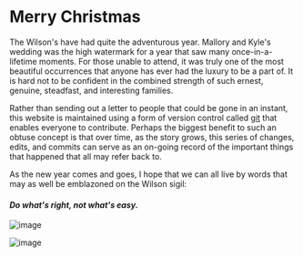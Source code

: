 # Merry Christmas
  
The Wilson's have had quite the adventurous year. Mallory and Kyle's wedding was the high watermark for a year that saw many once-in-a-lifetime moments. For those unable to attend, it was truly one of the most beautiful occurrences that anyone has ever had the luxury to be a part of. It is hard not to be confident in the combined strength of such ernest, genuine, steadfast, and interesting families. 
  
Rather than sending out a letter to people that could be gone in an instant, this website is maintained using a form of version control called [git](https://en.wikipedia.org/wiki/Git) that enables everyone to contribute. Perhaps the biggest benefit to such an obtuse concept is that over time, as the story grows, this series of changes, edits, and commits can serve as an on-going record of the important things that happened that all may refer back to.

As the new year comes and goes, I hope that we can all live by words that may as well be emblazoned on the Wilson sigil:

#### *Do what's right, not what's easy.*
  
![image](https://user-images.githubusercontent.com/10615650/50370455-7b9cef00-056c-11e9-81e6-3e89cf20568e.png)

![image](https://user-images.githubusercontent.com/10615650/50370457-92434600-056c-11e9-9663-2459e8389f65.png)
